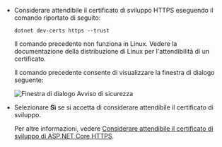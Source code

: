 * Considerare attendibile il certificato di sviluppo HTTPS eseguendo il comando riportato di seguito:

  ```console
  dotnet dev-certs https --trust
  ```
  
  Il comando precedente non funziona in Linux. Vedere la documentazione della distribuzione di Linux per l'attendibilità di un certificato.

  Il comando precedente consente di visualizzare la finestra di dialogo seguente:

  ![Finestra di dialogo Avviso di sicurezza](~/getting-started/_static/cert.png)

* Selezionare **Sì** se si accetta di considerare attendibile il certificato di sviluppo.

  Per altre informazioni, vedere [Considerare attendibile il certificato di sviluppo di ASP.NET Core HTTPS](xref:security/enforcing-ssl#trust-the-aspnet-core-https-development-certificate-on-windows-and-macos).
  
